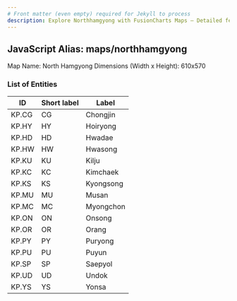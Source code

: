 ```yaml
---
# Front matter (even empty) required for Jekyll to process
description: Explore Northhamgyong with FusionCharts Maps – Detailed features for seamless integration. Try now & enhance your data visualization today! 
---
```


## JavaScript Alias: maps/northhamgyong

Map Name: North Hamgyong
Dimensions (Width x Height): 610x570





### List of Entities

ID | Short label | Label
---|---|---|
KP.CG|CG|Chongjin
KP.HY|HY|Hoiryong
KP.HD|HD|Hwadae
KP.HW|HW|Hwasong
KP.KU|KU|Kilju
KP.KC|KC|Kimchaek
KP.KS|KS|Kyongsong
KP.MU|MU|Musan
KP.MC|MC|Myongchon
KP.ON|ON|Onsong
KP.OR|OR|Orang
KP.PY|PY|Puryong
KP.PU|PU|Puyun
KP.SP|SP|Saepyol
KP.UD|UD|Undok
KP.YS|YS|Yonsa
